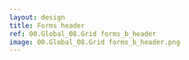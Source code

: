 ```yaml
---
layout: design
title: Forms header
ref: 00.Global_08.Grid forms_b_header
image: 00.Global_08.Grid forms_b_header.png
---
```

